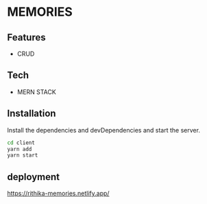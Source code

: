 # MEMORIES
## Features
- CRUD
## Tech
- MERN STACK

## Installation
Install the dependencies and devDependencies and start the server.
```sh
cd client
yarn add
yarn start
```
 ## deployment
 
https://rithika-memories.netlify.app/